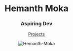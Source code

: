 <h1 align="center">Hemanth Moka</h1>
<h3 align="center">Aspiring Dev</h3>

<p align="center">
  <a href="https://hemanthmoka.in/projects" target="_blank">Projects</a>
</p>

<p align="center">
  <img src="https://komarev.com/ghpvc/?username=Hemanth-Moka&label=Profile%20views&color=0e75b6&style=flat" alt="Hemanth-Moka" />
</p>

